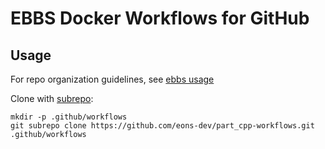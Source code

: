 # EBBS Docker Workflows for GitHub

## Usage

For repo organization guidelines, see [ebbs usage](https://github.com/eons-dev/bin_ebbs#usage)

Clone with [subrepo](https://github.com/ingydotnet/git-subrepo):
```
mkdir -p .github/workflows
git subrepo clone https://github.com/eons-dev/part_cpp-workflows.git .github/workflows
```